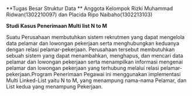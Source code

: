 **Tugas Besar Struktur Data **
Anggota Kelompok Rizki Muhammad Ridwan(1302210097) dan Placida Ripo Naibaho(1302213103)

**Studi Kasus Penerimaan Multi list N to M**

Suatu Perusahaan membutuhkan sistem rekrutmen yang dapat mengelola data pelamar dan lowongan pekerjaan serta menghubungkan keduanya dengan relasi pelamar-pekerjaan. Perusahaan tersebut membutuhkan sebuah sistem yang dapat menambahkan, menghapus, dan mencari data pelamar dan lowongan pekerjaan serta menampilkan informasi mengenai pelamar dan lowongan pekerjaan yang terhubung melalui relasi pelamar-pekerjaan.Program Penerimaan Pegawai ini menggunakan implementasi Multi Linked-List yaitu N to M, yang menampung nama-nama Pelamar, dan List kedua yang menampung Pekerjaan. 
